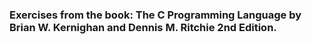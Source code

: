 ### Exercises from the book: The C Programming Language by Brian W. Kernighan and Dennis M. Ritchie 2nd Edition.
